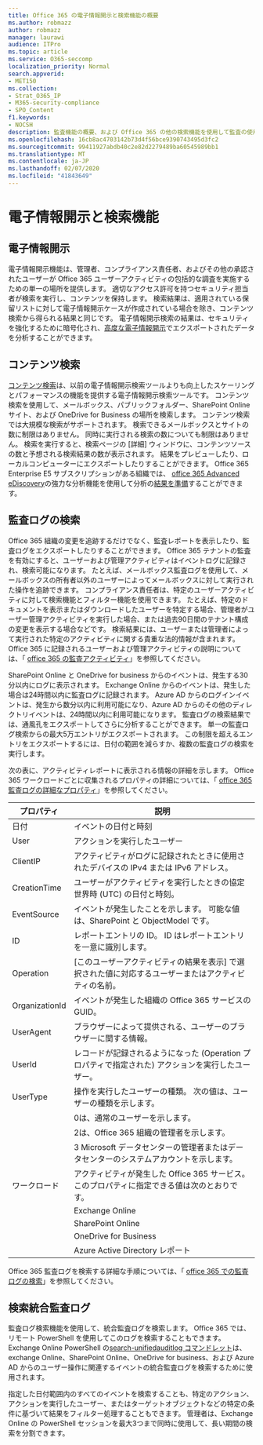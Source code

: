 ```yaml
---
title: Office 365 の電子情報開示と検索機能の概要
ms.author: robmazz
author: robmazz
manager: laurawi
audience: ITPro
ms.topic: article
ms.service: O365-seccomp
localization_priority: Normal
search.appverid:
- MET150
ms.collection:
- Strat_O365_IP
- M365-security-compliance
- SPO_Content
f1.keywords:
- NOCSH
description: 監査機能の概要、および Office 365 の他の検索機能を使用して監査の使用と透明性を実現します。
ms.openlocfilehash: 16cb8ac4703142b73d4f56bce9390743495d3fc2
ms.sourcegitcommit: 99411927abdb40c2e82d2279489ba60545989bb1
ms.translationtype: MT
ms.contentlocale: ja-JP
ms.lasthandoff: 02/07/2020
ms.locfileid: "41843649"
---
```

# <a name="ediscovery-and-search-features"></a>電子情報開示と検索機能 

## <a name="ediscovery"></a>電子情報開示

電子情報開示機能は、管理者、コンプライアンス責任者、およびその他の承認されたユーザーが Office 365 ユーザーアクティビティの包括的な調査を実施するための単一の場所を提供します。 適切なアクセス許可を持つセキュリティ担当者が検索を実行し、コンテンツを保持します。 検索結果は、適用されている保留リストに対して電子情報開示ケースが作成されている場合を除き、コンテンツ検索から得られる結果と同じです。 電子情報開示検索の結果は、セキュリティを強化するために暗号化され、[高度な電子情報開示](https://support.office.com/article/office-365-advanced-ediscovery-fd53438a-a760-45f6-9df4-861b50161ae4)でエクスポートされたデータを分析することができます。

## <a name="content-search"></a>コンテンツ検索

[コンテンツ検索](https://support.office.com/article/Run-a-Content-Search-in-the-Office-365-Security-Compliance-Center-61852fd9-fe8a-4880-a339-cb19ed3bff4a)は、以前の電子情報開示検索ツールよりも向上したスケーリングとパフォーマンスの機能を提供する電子情報開示検索ツールです。 コンテンツ検索を使用して、メールボックス、パブリックフォルダー、SharePoint Online サイト、および OneDrive for Business の場所を検索します。 コンテンツ検索では大規模な検索がサポートされます。 検索できるメールボックスとサイトの数に制限はありません。 同時に実行される検索の数についても制限はありません。 検索を実行すると、検索ページの [詳細] ウィンドウに、コンテンツソースの数と予想される検索結果の数が表示されます。 結果をプレビューしたり、ローカルコンピューターにエクスポートしたりすることができます。 Office 365 Enterprise E5 サブスクリプションがある組織では、 [office 365 Advanced eDiscovery](https://go.microsoft.com/fwlink/p/?LinkID=620116)の強力な分析機能を使用して分析の[結果を準備](https://support.office.com/article/Run-a-Content-Search-in-the-Office-365-Security-Compliance-Center-61852fd9-fe8a-4880-a339-cb19ed3bff4a#prepare)することができます。

## <a name="audit-log-search"></a>監査ログの検索

Office 365 組織の変更を追跡するだけでなく、監査レポートを表示したり、監査ログをエクスポートしたりすることができます。 Office 365 テナントの監査を有効にすると、ユーザーおよび管理アクティビティはイベントログに記録され、検索可能になります。 たとえば、メールボックス監査ログを使用して、メールボックスの所有者以外のユーザーによってメールボックスに対して実行された操作を追跡できます。 コンプライアンス責任者は、特定のユーザーアクティビティに対して検索機能とフィルター機能を使用できます。 たとえば、特定のドキュメントを表示またはダウンロードしたユーザーを特定する場合、管理者がユーザー管理アクティビティを実行した場合、または過去90日間のテナント構成の変更を表示する場合などです。 検索結果には、ユーザーまたは管理者によって実行された特定のアクティビティに関する貴重な法的情報が含まれます。 Office 365 に記録されるユーザーおよび管理アクティビティの説明については、「 [office 365 の監査アクティビティ](https://support.office.com/article/Search-the-audit-log-in-the-Office-365-Security-Compliance-Center-0d4d0f35-390b-4518-800e-0c7ec95e946c#auditlogevents)」を参照してください。

SharePoint Online と OneDrive for business からのイベントは、発生する30分以内にログに表示されます。 Exchange Online からのイベントは、発生した場合は24時間以内に監査ログに記録されます。 Azure AD からのログインイベントは、発生から数分以内に利用可能になり、Azure AD からのその他のディレクトリイベントは、24時間以内に利用可能になります。 監査ログの検索結果では、通風孔をエクスポートしてさらに分析することができます。 単一の監査ログ検索からの最大5万エントリがエクスポートされます。 この制限を超えるエントリをエクスポートするには、日付の範囲を減らすか、複数の監査ログの検索を実行します。

次の表に、アクティビティレポートに表示される情報の詳細を示します。 Office 365 ワークロードごとに収集されるプロパティの詳細については、「 [office 365 監査ログの詳細なプロパティ](https://support.office.com/article/detailed-properties-in-the-office-365-audit-log-ce004100-9e7f-443e-942b-9b04098fcfc3)」を参照してください。

| プロパティ | 説明 |
|----------------|----------------------------------------------------------------------------------------------------------------------|
| 日付 | イベントの日付と時刻 |
| User | アクションを実行したユーザー |
| ClientIP | アクティビティがログに記録されたときに使用されたデバイスの IPv4 または IPv6 アドレス。 |
| CreationTime | ユーザーがアクティビティを実行したときの協定世界時 (UTC) の日付と時刻。 |
| EventSource | イベントが発生したことを示します。 可能な値は、SharePoint と ObjectModel です。 |
| ID | レポートエントリの ID。 ID はレポートエントリを一意に識別します。 |
| Operation | [このユーザーアクティビティの結果を表示] で選択された値に対応するユーザーまたはアクティビティの名前。 |
| OrganizationId | イベントが発生した組織の Office 365 サービスの GUID。 |
| UserAgent | ブラウザーによって提供される、ユーザーのブラウザーに関する情報。 |
| UserId | レコードが記録されるようになった (Operation プロパティで指定された) アクションを実行したユーザー。 |
| UserType | 操作を実行したユーザーの種類。 次の値は、ユーザーの種類を示します。 |
|  | 0は、通常のユーザーを示します。 |
|  | 2は、Office 365 組織の管理者を示します。 |
|  | 3 Microsoft データセンターの管理者またはデータセンターのシステムアカウントを示します。 |
| ワークロード | アクティビティが発生した Office 365 サービス。 このプロパティに指定できる値は次のとおりです。 |
|  | Exchange Online |
|  | SharePoint Online |
|  | OneDrive for Business |
|  | Azure Active Directory レポート |

Office 365 監査ログを検索する詳細な手順については、「 [office 365 での監査ログの検索](https://support.office.com/article/Search-the-audit-log-in-the-Office-365-Security-Compliance-Center-0d4d0f35-390b-4518-800e-0c7ec95e946c)」を参照してください。

## <a name="search-unified-audit-log"></a>検索統合監査ログ

監査ログ検索機能を使用して、統合監査ログを検索します。 Office 365 では、リモート PowerShell を使用してこのログを検索することもできます。 Exchange Online PowerShell の[search-unifiedauditlog コマンドレット](https://docs.microsoft.com/powershell/module/exchange/policy-and-compliance-audit/Search-UnifiedAuditLog?view=exchange-ps)は、exchange Online、SharePoint Online、OneDrive for business、および Azure AD からのユーザー操作に関連するイベントの統合監査ログを検索するために使用されます。 

指定した日付範囲内のすべてのイベントを検索することも、特定のアクション、アクションを実行したユーザー、またはターゲットオブジェクトなどの特定の条件に基づいて結果をフィルター処理することもできます。 管理者は、Exchange Online の PowerShell セッションを最大3つまで同時に使用して、長い期間の検索を分割できます。